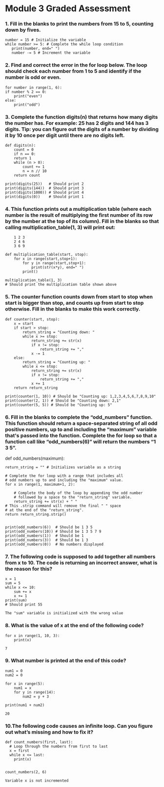 # Module 3 Graded Assessment

### 1. Fill in the blanks to print the numbers from 15 to 5, counting down by fives.

    number = 15 # Initialize the variable
    while number >= 5: # Complete the while loop condition
       print(number, end=" ")
       number -= 5 # Increment the variable

### 2. Find and correct the error in the for loop below.  The loop should check each number from 1 to 5 and identify if the number is odd or even.  

    for number in range(1, 6):
    if number % 2 == 0:
        print("even")
    else:
        print("odd")


### 3. Complete the function digits(n) that returns how many digits the number has. For example: 25 has 2 digits and 144 has 3 digits. Tip: you can figure out the digits of a number by dividing it by 10 once per digit until there are no digits left.

    def digits(n):
        count = 0
        if n == 0:
        return 1
        while (n > 0):
            count += 1
            n = n // 10
        return count
        
    print(digits(25))   # Should print 2
    print(digits(144))  # Should print 3
    print(digits(1000)) # Should print 4
    print(digits(0))    # Should print 1

### 4. This function prints out a multiplication table (where each number is the result of multiplying the first number of its row by the number at the top of its column). Fill in the blanks so that calling multiplication_table(1, 3) will print out:
```
    1 2 3
    2 4 6
    3 6 9
```

    def multiplication_table(start, stop):
        for x in range(start,stop+1):
            for y in range(start,stop+1):
                print(str(x*y), end=" ")
            print()

    multiplication_table(1, 3)
    # Should print the multiplication table shown above

### 5. The counter function counts down from start to stop when start is bigger than stop, and counts up from start to stop otherwise. Fill in the blanks to make this work correctly.

    def counter(start, stop):
        x = start
        if start > stop:
            return_string = "Counting down: "
            while x >= stop:
                return_string += str(x)
                if x != stop:
                    return_string += ","
                x -= 1
        else:
            return_string = "Counting up: "
            while x <= stop:
                return_string += str(x)
                if x != stop:
                    return_string += ","
                x += 1
        return return_string

    print(counter(1, 10)) # Should be "Counting up: 1,2,3,4,5,6,7,8,9,10"
    print(counter(2, 1)) # Should be "Counting down: 2,1"
    print(counter(5, 5)) # Should be "Counting up: 5"

### 6. Fill in the blanks to complete the “odd_numbers” function. This function should return a space-separated string of all odd positive numbers, up to and including the “maximum” variable that's passed into the function. Complete the for loop so that a function call like “odd_numbers(6)” will return the numbers “1 3 5”.

   def odd_numbers(maximum):
    
    return_string = "" # Initializes variable as a string

    # Complete the for loop with a range that includes all 
    # odd numbers up to and including the "maximum" value.
    for x in range(1, maximum+1, 2): 

        # Complete the body of the loop by appending the odd number
        # followed by a space to the "return_string" variable.
        return_string += str(x) + " "
    # This .strip command will remove the final " " space 
    # at the end of the "return_string".
    return return_string.strip()


    print(odd_numbers(6))  # Should be 1 3 5
    print(odd_numbers(10)) # Should be 1 3 5 7 9
    print(odd_numbers(1))  # Should be 1
    print(odd_numbers(3))  # Should be 1 3
    print(odd_numbers(0))  # No numbers displayed



### 7. The following code is supposed to add together all numbers from x to 10.  The code is returning an incorrect answer, what is the reason for this?
```
x = 1
sum = 5
while x <= 10:
    sum += x
    x += 1
print(sum)
# Should print 55
```

    The "sum" variable is initialized with the wrong value

### 8. What is the value of x at the end of the following code?
```
for x in range(1, 10, 3):
    print(x)
```
    7

### 9. What number is printed at the end of this code?
```
num1 = 0
num2 = 0

for x in range(5):
    num1 = x
    for y in range(14):
        num2 = y + 3

print(num1 + num2)
```
    20

### 10.The following code causes an infinite loop. Can you figure out what’s missing and how to fix it?
```
def count_numbers(first, last):
  # Loop through the numbers from first to last 
  x = first
  while x <= last:
    print(x)


count_numbers(2, 6)
```

    Variable x is not incremented